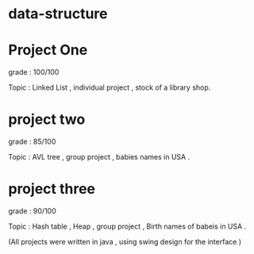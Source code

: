 # data-structure
# Project One 

grade : 100/100

Topic : Linked List , individual project  ,  stock of a library shop.

# project two 

grade : 85/100 

Topic : AVL tree , group project , babies names in USA .

# project three 

grade : 90/100

Topic : Hash table , Heap , group project , Birth names of babeis in USA .


(All projects were written in java , using swing design for the interface ) 


